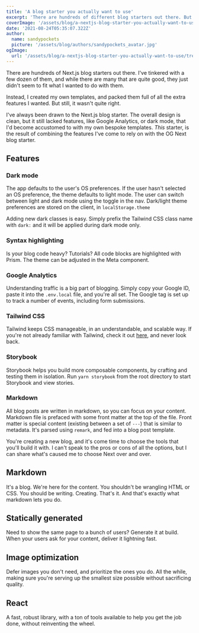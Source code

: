 ```yaml
---
title: 'A blog starter you actually want to use'
excerpt: 'There are hundreds of different blog starters out there. But none felt quite right. So I built my own. Based off the basic Next.js Blog Starter, but now with several handy features like dark mode (using local storage) or Google Analytics. It comes with Storybook too.'
coverImage: '/assets/blog/a-nextjs-blog-starter-you-actually-want-to-use/tree-minimal.jpg'
date: '2021-08-24T05:35:07.322Z'
author:
  name: sandypockets
  picture: '/assets/blog/authors/sandypockets_avatar.jpg'
ogImage:
  url: '/assets/blog/a-nextjs-blog-starter-you-actually-want-to-use/tree.jpg'
---
```


There are hundreds of Next.js blog starters out there. I've tinkered with a few dozen of them, and while there are many that are quite good, they just didn't seem to fit what I wanted to do with them. 

Instead, I created my own templates, and packed them full of all the extra features I wanted. But still, it wasn't quite right. 

I've always been drawn to the Next.js blog starter. The overall design is clean, but it still lacked features, like Google Analytics, or dark mode, that I'd become accustomed to with my own bespoke templates. _This_ starter, is the result of combining the features I've come to rely on with the OG Next blog starter. 

## Features
### Dark mode
The app defaults to the user's OS preferences. If the user hasn't selected an OS preference, the theme defaults to light mode. The user can switch between light and dark mode using the toggle in the nav. Dark/light theme preferences are stored on the client, in `localStorage.theme`

Adding new dark classes is easy. Simply prefix the Tailwind CSS class name with `dark:` and it will be applied during dark mode only. 

### Syntax highlighting
Is your blog code heavy? Tutorials? All code blocks are highlighted with Prism. The theme can be adjusted in the Meta component. 

### Google Analytics
Understanding traffic is a big part of blogging. Simply copy your Google ID, paste it into the `.env.local` file, and you're all set. The Google tag is set up to track a number of events, including form submissions. 

### Tailwind CSS
Tailwind keeps CSS manageable, in an understandable, and scalable way. If you're not already familiar with Tailwind, check it out [here](https://tailwindcss.com), and never look back. 

### Storybook
Storybook helps you build more composable components, by crafting and testing them in isolation. Run `yarn storybook` from the root directory to start Storybook and view stories. 

### Markdown
All blog posts are written in markdown, so you can focus on your content. Markdown file is prefaced with some front matter at the top of the file. Front matter is special content (existing between a set of `---`) that is similar to metadata. It's parsed using `remark`, and fed into a blog post template. 


You're creating a new blog, and it's come time to choose the tools that you'll build it with. I can't speak to the pros or cons of all the options, but I can share what's caused me to choose Next over and over.

## Markdown
It's a blog. We're here for the content. You shouldn't be wrangling HTML or CSS. You should be writing. Creating. That's it. And that's exactly what markdown lets you do.

## Statically generated
Need to show the same page to a bunch of users? Generate it at build. When your users ask for your content, deliver it lightning fast.

## Image optimization
Defer images you don't need, and prioritize the ones you do. All the while, making sure you're serving up the smallest size possible without sacrificing quality.

## React
A fast, robust library, with a ton of tools available to help you get the job done, without reinventing the wheel. 